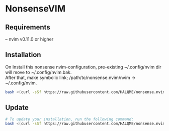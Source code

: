 # NonsenseVIM

## Requirements

– nvim v0.11.0 or higher

## Installation

On Install this nonsense nvim-configuration, pre-existing ~/.config/nvim dir will move to ~/.config/nvim.bak.  
After that, make symbolic link; /path/to/nonsense.nvim/nvim -> ~/.config/nvim.

```bash
bash <(curl -sSf https://raw.githubusercontent.com/HALQME/nonsense.nvim/refs/heads/master/install.sh)
```

## Update

```bash
# To update your installation, run the following command:
bash <(curl -sSf https://raw.githubusercontent.com/HALQME/nonsense.nvim/refs/heads/master/update.sh)
```